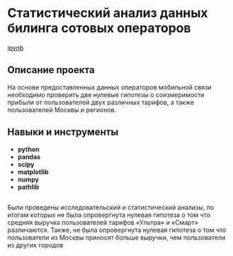 # Статистический анализ данных билинга сотовых операторов

[ipynb](https://github.com/KlyuchevenkoE/yandex_praktikum/blob/master/notebooks/3_stat__billing/stat__billing.ipynb)

## Описание проекта
На основе предоставленных данных операторов мобильной связи необходимо проверить две нулевые гипотезы о соизмеримости прибыли от пользователей двух различных тарифов, а также пользователей Москвы и регионов.
## Навыки и инструменты

- **python**
- **pandas**
- **scipy**
- **matplotlib**
- **numpy**
- **pathlib**

## 

Были проведены исследовательский и статистический анализы, по итогам которых не была опровергнута нулевая гипотеза о том что средняя выручка пользователей тарифов «Ультра» и «Смарт» различаются. Также, не была опровергнута нулевая гипотеза о том что пользователи из Москвы приносят больше выручки, чем пользователи из других городов
